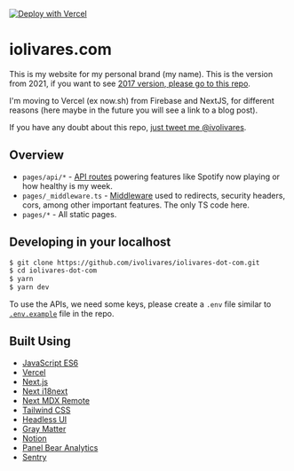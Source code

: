 [![Deploy with Vercel](https://vercel.com/button)](https://vercel.com/new/git/external?repository-url=https%3A%2F%2Fgithub.com%2Fivolivares%2Fiolivares-dot-com)

# iolivares.com

This is my website for my personal brand (my name). This is the version from 2021, if you want to see [2017 version, please go to this repo](https://github.com/ivolivares/iolivares-dot-com-2017).

I'm moving to Vercel (ex now.sh) from Firebase and NextJS, for different reasons (here maybe in the future you will see a link to a blog post).

If you have any doubt about this repo, [just tweet me @ivolivares](https://twitter.com/ivolivares).

## Overview

- `pages/api/*` - [API routes](https://nextjs.org/docs/api-routes/introduction) powering features like Spotify now playing or how healthy is my week.
- `pages/_middleware.ts` - [Middleware](https://nextjs.org/docs/middleware) used to redirects, security headers, cors, among other important features. The only TS code here.
- `pages/*` - All static pages.

## Developing in your localhost

```bash
$ git clone https://github.com/ivolivares/iolivares-dot-com.git
$ cd iolivares-dot-com
$ yarn
$ yarn dev
```

To use the APIs, we need some keys, please create a `.env` file similar to [`.env.example`](https://github.com/ivolivares/iolivares-dot-com/blob/main/.env.example) file in the repo.

## Built Using

- [JavaScript ES6](https://tc39.es/ecma262/)
- [Vercel](https://vercel.com)
- [Next.js](https://nextjs.org)
- [Next i18next](https://github.com/isaachinman/next-i18next)
- [Next MDX Remote](https://github.com/hashicorp/next-mdx-remote)
- [Tailwind CSS](https://tailwindcss.com)
- [Headless UI](https://headlessui.dev)
- [Gray Matter](https://github.com/jonschlinkert/gray-matter)
- [Notion](https://www.notion.so)
- [Panel Bear Analytics](https://panelbear.com)
- [Sentry](https://sentry.io)
